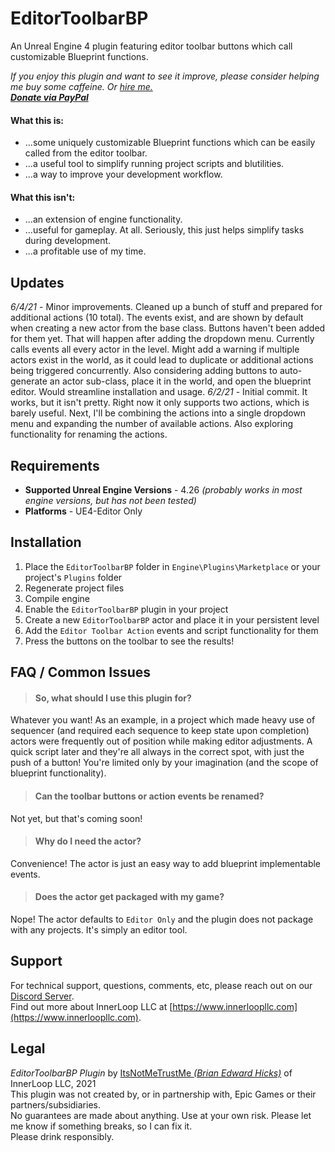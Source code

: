 # EditorToolbarBP

An Unreal Engine 4 plugin featuring editor toolbar buttons which call customizable Blueprint functions.

*If you enjoy this plugin and want to see it improve, please consider helping me buy some caffeine. *Or [hire me.](mailto:brian@superhockeyball.com)*<br>
[**Donate via PayPal**](https://paypal.me/bhicks85)*

#### What this is:
+ ...some uniquely customizable Blueprint functions which can be easily called from the editor toolbar.
+ ...a useful tool to simplify running project scripts and blutilities.
+ ...a way to improve your development workflow.

#### What this isn't:
+ ...an extension of engine functionality.
+ ...useful for gameplay. At all. Seriously, this just helps simplify tasks during development.
+ ...a profitable use of my time.

## Updates
*6/4/21* - Minor improvements. Cleaned up a bunch of stuff and prepared for additional actions (10 total). The events exist, and are shown by default when creating a new actor from the base class. Buttons haven't been added for them yet. That will happen after adding the dropdown menu. Currently calls events all every actor in the level. Might add a warning if multiple actors exist in the world, as it could lead to duplicate or additional actions being triggered concurrently. Also considering adding buttons to auto-generate an actor sub-class, place it in the world, and open the blueprint editor. Would streamline installation and usage.
*6/2/21* - Initial commit. It works, but it isn't pretty. Right now it only supports two actions, which is barely useful. Next, I'll be combining the actions into a single dropdown menu and expanding the number of available actions. Also exploring functionality for renaming the actions.

## Requirements
* **Supported Unreal Engine Versions** - 4.26 *(probably works in most engine versions, but has not been tested)*
* **Platforms** - UE4-Editor Only

## Installation
1) Place the `EditorToolbarBP` folder in `Engine\Plugins\Marketplace` or your project's `Plugins` folder
2) Regenerate project files
3) Compile engine
4) Enable the `EditorToolbarBP` plugin in your project
5) Create a new `EditorToolbarBP` actor and place it in your persistent level
6) Add the `Editor Toolbar Action` events and script functionality for them<br>
7) Press the buttons on the toolbar to see the results!

## FAQ / Common Issues
> #### So, what should I use this plugin for?<br>
Whatever you want! As an example, in a project which made heavy use of sequencer (and required each sequence to keep state upon completion) actors were frequently out of position while making editor adjustments. A quick script later and they're all always in the correct spot, with just the push of a button! You're limited only by your imagination (and the scope of blueprint functionality).
> #### Can the toolbar buttons or action events be renamed?<br>
Not yet, but that's coming soon!
> #### Why do I need the actor?<br>
Convenience! The actor is just an easy way to add blueprint implementable events.
> #### Does the actor get packaged with my game?<br>
Nope! The actor defaults to `Editor Only` and the plugin does not package with any projects. It's simply an editor tool.

## Support
For technical support, questions, comments, etc, please reach out on our [Discord Server](https://discord.gg/k6KxJvq).<br>
Find out more about InnerLoop LLC at [https://www.innerloopllc.com](https://www.innerloopllc.com).

## Legal
*EditorToolbarBP Plugin* by [ItsNotMeTrustMe *(Brian Edward Hicks)*](mailto:brian@superhockeyball.com) of InnerLoop LLC, 2021<br>
This plugin was not created by, or in partnership with, Epic Games or their partners/subsidiaries.<br>
No guarantees are made about anything. Use at your own risk. Please let me know if something breaks, so I can fix it.<br>
Please drink responsibly.
